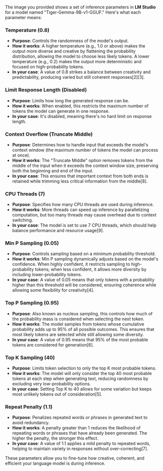 The image you provided shows a set of inference parameters in **LM Studio** for a model named "Tiger-Gemma-9B-v1-GGUF." Here's what each parameter means:

### Temperature (0.8)

- **Purpose**: Controls the randomness of the model's output.
- **How it works**: A higher temperature (e.g., 1.0 or above) makes the output more diverse and creative by flattening the probability distribution, allowing the model to choose less likely tokens. A lower temperature (e.g., 0.2) makes the output more deterministic and focused on high-probability tokens.
- **In your case**: A value of 0.8 strikes a balance between creativity and predictability, producing varied but still coherent responses\[2]\[3].

### Limit Response Length (Disabled)

- **Purpose**: Limits how long the generated response can be.
- **How it works**: When enabled, this restricts the maximum number of tokens the model can generate in one response.
- **In your case**: It's disabled, meaning there's no hard limit on response length.

### Context Overflow (Truncate Middle)

- **Purpose**: Determines how to handle input that exceeds the model's context window (the maximum number of tokens the model can process at once).
- **How it works**: The "Truncate Middle" option removes tokens from the middle of the input when it exceeds the context window size, preserving both the beginning and end of the input.
- **In your case**: This ensures that important context from both ends is retained while trimming less critical information from the middle\[8].

### CPU Threads (7)

- **Purpose**: Specifies how many CPU threads are used during inference.
- **How it works**: More threads can speed up inference by parallelizing computation, but too many threads may cause overhead due to context switching.
- **In your case**: The model is set to use 7 CPU threads, which should help balance performance and resource usage\[9].

### Min P Sampling (0.05)

- **Purpose**: Controls sampling based on a minimum probability threshold.
- **How it works**: Min P sampling dynamically adjusts based on the model's confidence. When highly confident, it restricts sampling to high-probability tokens; when less confident, it allows more diversity by including lower-probability tokens.
- **In your case**: A value of 0.05 means that only tokens with a probability higher than this threshold will be considered, ensuring coherence while allowing some flexibility for creativity\[4].

### Top P Sampling (0.95)

- **Purpose**: Also known as nucleus sampling, this controls how much of the probability mass is considered when selecting the next token.
- **How it works**: The model samples from tokens whose cumulative probability adds up to 95% of all possible outcomes. This ensures that most likely tokens are selected while still allowing some diversity.
- **In your case**: A value of 0.95 means that 95% of the most probable tokens are considered for generation\[6].

### Top K Sampling (40)

- **Purpose**: Limits token selection to only the top K most probable tokens.
- **How it works**: The model will only consider the top 40 most probable tokens at each step when generating text, reducing randomness by excluding very low-probability options.
- **In your case**: Setting Top K to 40 allows for some variation but keeps most unlikely tokens out of consideration\[5].

### Repeat Penalty (1.1)

- **Purpose**: Penalizes repeated words or phrases in generated text to avoid redundancy.
- **How it works**: A penalty greater than 1 reduces the likelihood of repeating words or phrases that have already been generated. The higher the penalty, the stronger this effect.
- **In your case**: A value of 1.1 applies a mild penalty to repeated words, helping to maintain variety in responses without over-correcting\[7].

These parameters allow you to fine-tune how creative, coherent, and efficient your language model is during inference.

&#x20;
